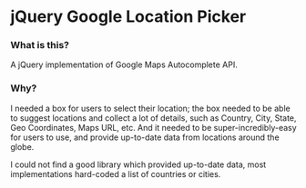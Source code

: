 # jQuery Google Location Picker

### What is this?

A jQuery implementation of Google Maps Autocomplete API. 

### Why?

I needed a box for users to select their location; the box needed to be able to suggest locations and collect a lot of details, such as Country, City, State, Geo Coordinates, Maps URL, etc.  And it needed to be super-incredibly-easy for users to use, and provide up-to-date data from locations around the globe. 

I could not find a good library which provided up-to-date data, most implementations hard-coded a list of countries or cities. 